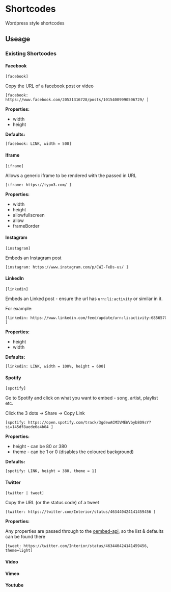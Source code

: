 # Shortcodes

Wordpress style shortcodes

## Useage

### Existing Shortcodes

#### Facebook

`[facebook]`

Copy the URL of a facebook post or video

```
[facebook: https://www.facebook.com/20531316728/posts/10154009990506729/ ]
```

**Properties:**

- width
- height

**Defaults:**

```
[facebook: LINK, width = 500]
```

#### Iframe

`[iframe]`

Allows a generic iframe to be rendered with the passed in URL

```
[iframe: https://typo3.com/ ]
```

**Properties:**

- width
- height
- allowfullscreen
- allow
- frameBorder


#### Instagram

`[instagram]`

Embeds an Instagram post

```
[instagram: https://www.instagram.com/p/CWI-FeDs-us/ ]
```

#### LinkedIn

`[linkedin]`

Embeds an Linked post - ensure the url has `urn:li:activity` or similar in it.

For example:

```
[linkedin: https://www.linkedin.com/feed/update/urn:li:activity:6856570271759949825/ ]
```

**Properties:**

- height
- width

**Defaults:**

```
[linkedin: LINK, width = 100%, height = 600]
```

#### Spotify

`[spotify]`

Go to Spotify and click on what you want to embed - song, artist, playlist etc.

Click the 3 dots -> Share -> Copy Link

```
[spotify: https://open.spotify.com/track/3gdewACMIVMEWVbyb8O9sY?si=145df8aede6a4b04 ]
```

**Properties:**

- height - can be 80 or 380
- theme - can be 1 or 0 (disables the coloured background)

**Defaults:**

```
[spotify: LINK, height = 380, theme = 1]
```

#### Twitter

`[twitter | tweet]`

Copy the URL (or the status code) of a tweet

```
[twitter: https://twitter.com/Interior/status/463440424141459456 ]
```

**Properties:**

Any properties are passed through to the [oembed-api](https://developer.twitter.com/en/docs/twitter-for-websites/timelines/guides/oembed-api), so the list & defaults can be found there

```
[tweet: https://twitter.com/Interior/status/463440424141459456, theme=light]
```

#### Video

#### Vimeo

#### Youtube
